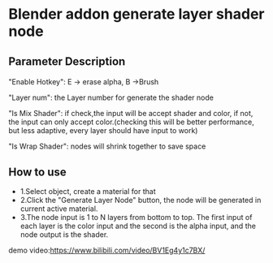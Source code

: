 
# Blender addon generate layer shader node

## Parameter Description

#### 
"Enable Hotkey": E -> erase alpha, B ->Brush

"Layer num": the Layer number for generate the shader node

"Is Mix Shader": if check,the input will be accept shader and color, if not, the input can only accept color.(checking this will be better performance, but less adaptive, every layer should have input to work)

"Is Wrap Shader": nodes will shrink together to save space


## How to use

* 1.Select object, create a material for that
* 2.Click the "Generate Layer Node" button, the node will be generated in current active material.
* 3.The node input is 1 to N layers from bottom to top. The first input of each layer is the color input and the second is the alpha input, and the node output is the shader.

demo video:https://www.bilibili.com/video/BV1Eg4y1c7BX/
